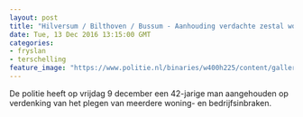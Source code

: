 ```yaml
---
layout: post
title: "Hilversum / Bilthoven / Bussum - Aanhouding verdachte zestal woning- en bedrijfsinbraken"
date: Tue, 13 Dec 2016 13:15:00 GMT
categories: 
- fryslan 
- terschelling 
feature_image: "https://www.politie.nl/binaries/w400h225/content/gallery/politie/stockfotos/opsporing-recherche/fo-in-woning.jpg"
---
```


De politie heeft op vrijdag 9 december een 42-jarige man aangehouden op verdenking van het plegen van meerdere woning- en bedrijfsinbraken.
